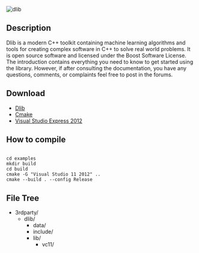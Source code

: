 ![dlib](http://dlib.net/dlib-logo.png)


## Description

Dlib is a modern C++ toolkit containing machine learning algorithms and tools for creating complex software in C++ to solve real world problems. It is open source software and licensed under the Boost Software License. The introduction contains everything you need to know to get started using the library. However, if after consulting the documentation, you have any questions, comments, or complaints feel free to post in the forums.

## Download

* [Dlib](http://dlib.net/) 
* [Cmake](https://cmake.org/)
* [Visual Studio Express 2012](https://www.microsoft.com/zh-tw/download/details.aspx?id=34673)

## How to compile

<pre><code>
cd examples
mkdir build
cd build
cmake -G "Visual Studio 11 2012" .. 
cmake --build . --config Release
</code></pre>

## File Tree
* 3rdparty/
    * dlib/
		* data/
		* include/
		* lib/
			* vc11/